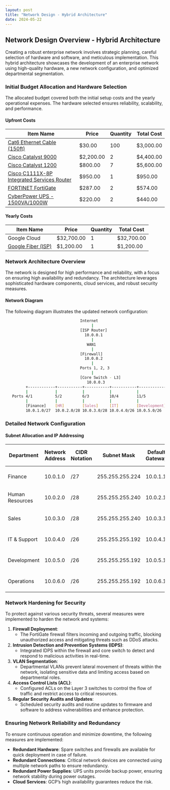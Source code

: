 ```yaml
---
layout: post
title: "Network Design - Hybrid Architecture"
date: 2024-05-22
---
```


## Network Design Overview - Hybrid Architecture

Creating a robust enterprise network involves strategic planning, careful selection of hardware and software, and meticulous implementation. This hybrid architecture showcases the development of an enterprise network using high-quality hardware, a new network configuration, and optimized departmental segmentation.

### Initial Budget Allocation and Hardware Selection

The allocated budget covered both the initial setup costs and the yearly operational expenses. The hardware selected ensures reliability, scalability, and performance.

#### Upfront Costs

| Item Name | Price | Quantity | Total Cost |
| --- | --- | --- | --- |
| [Cat6 Ethernet Cable (150ft)](https://www.amazon.com/Cable-Matters-Snagless-Ethernet-Black/dp/B00B3UTRWI/ref=sr_1_3?crid=1FGIJIVBAX429&keywords=cat6%2Bethernet%2Bcable%2B150%2Bft&qid=1701453230&sprefix=cat6%2Bethernet%2Bcable%2B150%2Caps%2C174&sr=8-3&th=1) | $30.00 | 100 | $3,000.00 |
| [Cisco Catalyst 9000](https://www.amazon.com/Cisco-Catalyst-C9300-48Un-A-Switch-Renewed/dp/B09DT9VXYR/ref=sr_1_4?crid=PBTIU71W0X51&keywords=cisco+catalyst+9000&qid=1701363788&sprefix=Cisco+Catalyst+9000%2Caps%2C163&sr=8-4) | $2,200.00 | 2 | $4,400.00 |
| [Cisco Catalyst 1200](https://www.amazon.com/Cisco-Catalyst-1200-24FP-4G-Protection-C1200-24FP-4G/dp/B0CJ3VNWS7/ref=sr_1_2_sspa?crid=JFFPQSPXWUC9&keywords=Cisco+Catalyst+3000&qid=1701445036&s=electronics&sprefix=cisco+catalyst+3000%2Celectronics%2C149&sr=1-2-spons&ufe=app_do%3Aamzn1.fos.ac2169a1-b668-44b9-8bd0-5ec63b24bcb5&sp_csd=d2lkZ2V0TmFtZT1zcF9hdGY&psc=1) | $800.00 | 7 | $5,600.00 |
| [Cisco C1111X-8P Integrated Services Router](https://www.amazon.com/dp/B0C8TPKTHC/ref=dp_cr_wdg_tit_rfb) | $950.00 | 1 | $950.00 |
| [FORTINET FortiGate](https://www.amazon.com/FORTINET-FORTIGATE-Next-Firewall-FG-40F/dp/B084HKDKM9/ref=sr_1_3?crid=26UB58A0LW0EU&keywords=fortinet%2Bfortigate&qid=1701444625&sprefix=Fortinet%2BFortiGate%2Caps%2C152&sr=8-3&ufe=app_do%3Aamzn1.fos.ac2169a1-b668-44b9-8bd0-5ec63b24bcb5&th=1) | $287.00 | 2 | $574.00 |
| [CyberPower UPS - 1500VA/1000W](https://www.amazon.com/CyberPower-CP1500PFCLCD-Sinewave-Outlets-Mini-Tower/dp/B00429N19W/ref=sr_1_1_sspa?crid=2RKOPCKC0IKIU&keywords=APC%2BSmart-UPS&qid=1701465779&sprefix=apc%2Bsmart-ups%2Caps%2C166&sr=8-1-spons&ufe=app_do%3Aamzn1.fos.18ed3cb5-28d5-4975-8bc7-93deae8f9840&sp_csd=d2lkZ2V0TmFtZT1zcF9hdGY&th=1) | $220.00 | 2 | $440.00 |

#### Yearly Costs

| Item Name | Price | Quantity | Total Cost |
| --- | --- | --- | --- |
| Google Cloud | $32,700.00 | 1 | $32,700.00 |
| [Google Fiber (ISP)](https://www.switchful.com/compare/internet/clearwave-fiber-vs-google-fiber) | $1,200.00 | 1 | $1,200.00 |

### Network Architecture Overview

The network is designed for high performance and reliability, with a focus on ensuring high availability and redundancy. The architecture leverages sophisticated hardware components, cloud services, and robust security measures.

#### Network Diagram

The following diagram illustrates the updated network configuration:

```bash
                                 Internet
                                      |
                                 [ISP Router]
                                   10.0.0.1
                                      |
                                    WAN1
                                      |
                                 [Firewall]
                                   10.0.0.2
                                      |
                                 Ports 1, 2, 3
                                      |
                                 [Core Switch - L3]
                                    10.0.0.3
         +------------+-----------+-----------+-----------+---------------+
         |            |           |           |           |               |
   Ports 4/1          5/2         6/3         10/4        11/5            12/6
         |            |           |           |           |               |
         [Finance]    [HR]        [Sales]     [IT]        [Development]   [Operations]
         10.0.1.0/27  10.0.2.0/28 10.0.3.0/28 10.0.4.0/26 10.0.5.0/26     10.0.6.0/26
```

### Detailed Network Configuration

#### Subnet Allocation and IP Addressing

| Department | Network Address | CIDR Notation | Subnet Mask | Default Gateway | DHCP Address Pool |
| --- | --- | --- | --- | --- | --- |
| Finance | 10.0.1.0 | /27 | 255.255.255.224 | 10.0.1.1 | 10.0.1.2 - 10.0.1.30 |
| Human Resources | 10.0.2.0 | /28 | 255.255.255.240 | 10.0.2.1 | 10.0.2.2 - 10.0.2.14 |
| Sales | 10.0.3.0 | /28 | 255.255.255.240 | 10.0.3.1 | 10.0.3.2 - 10.0.3.14 |
| IT & Support | 10.0.4.0 | /26 | 255.255.255.192 | 10.0.4.1 | 10.0.4.2 - 10.0.4.62 |
| Development | 10.0.5.0 | /26 | 255.255.255.192 | 10.0.5.1 | 10.0.5.2 - 10.0.5.62 |
| Operations | 10.0.6.0 | /26 | 255.255.255.192 | 10.0.6.1 | 10.0.6.2 - 10.0.6.62 |

### Network Hardening for Security

To protect against various security threats, several measures were implemented to harden the network and systems:

1. **Firewall Deployment**:
   - The FortiGate firewall filters incoming and outgoing traffic, blocking unauthorized access and mitigating threats such as DDoS attacks.
2. **Intrusion Detection and Prevention Systems (IDPS)**:
   - Integrated IDPS within the firewall and core switch to detect and respond to malicious activities in real-time.
3. **VLAN Segmentation**:
   - Departmental VLANs prevent lateral movement of threats within the network, isolating sensitive data and limiting access based on departmental roles.
4. **Access Control Lists (ACL)**:
   - Configured ACLs on the Layer 3 switches to control the flow of traffic and restrict access to critical resources.
5. **Regular Security Audits and Updates**:
   - Scheduled security audits and routine updates to firmware and software to address vulnerabilities and enhance protection.

### Ensuring Network Reliability and Redundancy

To ensure continuous operation and minimize downtime, the following measures are implemented:

- **Redundant Hardware**: Spare switches and firewalls are available for quick deployment in case of failure.
- **Redundant Connections**: Critical network devices are connected using multiple network paths to ensure redundancy.
- **Redundant Power Supplies**: UPS units provide backup power, ensuring network stability during power outages.
- **Cloud Services**: GCP’s high availability guarantees reduce the risk.